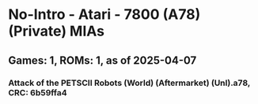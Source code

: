 # No-Intro - Atari - 7800 (A78) (Private) MIAs
## Games: 1, ROMs: 1, as of 2025-04-07

### Attack of the PETSCII Robots (World) (Aftermarket) (Unl).a78, CRC: 6b59ffa4

